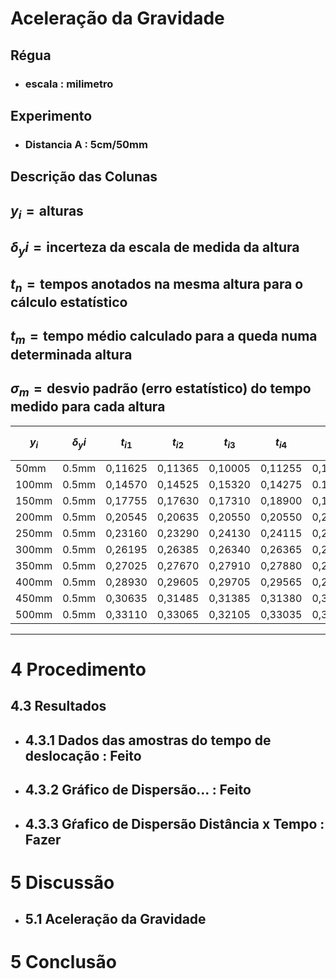 # Aceleração da Gravidade

## Régua 
- ### escala : milimetro

## Experimento

- ### Distancia A : 5cm/50mm


## Descrição das Colunas 

## $y_i = \text{alturas}$

## $\delta_yi = \text{incerteza da escala de medida da altura}$

## $t_n = \text{tempos anotados na mesma altura para o cálculo estatístico}$

## $t_m = \text{tempo médio calculado para a queda numa determinada altura}$

## $\sigma_m = \text{desvio padrão (erro estatístico) do tempo medido para cada altura}$


| $y_i$ | $\delta_yi$ | $t_{i1}$ | $t_{i2}$ | $t_{i3}$ | $t_{i4}$ | $t_{i5}$ | $t_m$  | $\sigma_m$ | $t_m + \sigma_m$ |
| ----- | ----------- | -------- | -------- | -------- | -------- | -------- | ------ | ---------- | ---------------- |
| 50mm  | 0.5mm       | 0,11625  | 0,11365  | 0,10005  | 0,11255  | 0,10095  | 0,1087 | 0,0068     | 0,1155           |
| 100mm | 0.5mm       | 0,14570  | 0,14525  | 0,15320  | 0,14275  | 0.15520  | 0,1484 | 0,0049     | 0,1533           |
| 150mm | 0.5mm       | 0,17755  | 0,17630  | 0,17310  | 0,18900  | 0,18925  | 0,181  | 0,0068     | 0,1878           |
| 200mm | 0.5mm       | 0,20545  | 0,20635  | 0,20550  | 0,20550  | 0,21440  | 0,0035 | 0,2109     | 0,2109           |
| 250mm | 0.5mm       | 0,23160  | 0,23290  | 0,24130  | 0,24115  | 0,24230  | 0,2378 | 0,0046     | 0,2424           |
| 300mm | 0.5mm       | 0,26195  | 0,26385  | 0,26340  | 0,26365  | 0,26375  | 0,2633 | 0,0007     | 0,2640           |
| 350mm | 0.5mm       | 0,27025  | 0,27670  | 0,27910  | 0,27880  | 0,27750  | 0,2765 | 0,0032     | 0,2797           |
| 400mm | 0.5mm       | 0,28930  | 0,29605  | 0,29705  | 0,29565  | 0,28695  | 0,293  | 0,0041     | 0,2971           |
| 450mm | 0.5mm       | 0,30635  | 0,31485  | 0,31385  | 0,31380  | 0,31520  | 0,3128 | 0,0033     | 0,3161           |
| 500mm | 0.5mm       | 0,33110  | 0,33065  | 0,32105  | 0,33035  | 0,32930  | 0,3285 | 0,0038     | 0,3323                 |



---


# 4 Procedimento

## 4.3 Resultados 

- ## 4.3.1 Dados das amostras do tempo de deslocação : Feito
- ## 4.3.2 Gráfico de Dispersão... : Feito
- ## 4.3.3 Gŕafico de Dispersão Distância x Tempo : Fazer

# 5 Discussão

- ## 5.1 Aceleração da Gravidade

###  



# 5 Conclusão